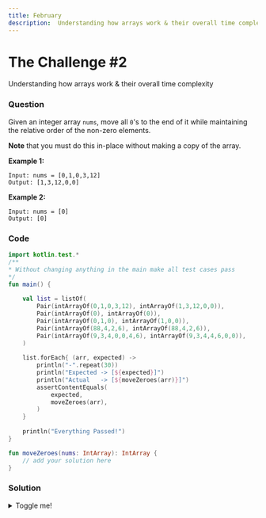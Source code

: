 ```yaml
---
title: February
description:  Understanding how arrays work & their overall time complexity
---
```


# The Challenge #2
Understanding how arrays work & their overall time complexity

### Question
Given an integer array `nums`, move all `0`'s to the end of it while maintaining the relative order of the non-zero elements.

**Note** that you must do this in-place without making a copy of the array.

**Example 1:**

```
Input: nums = [0,1,0,3,12]
Output: [1,3,12,0,0]
```

**Example 2:**
```
Input: nums = [0]
Output: [0]
```

### Code
```kotlin
import kotlin.test.*
/**
* Without changing anything in the main make all test cases pass
*/
fun main() {
    
    val list = listOf(
        Pair(intArrayOf(0,1,0,3,12), intArrayOf(1,3,12,0,0)),
        Pair(intArrayOf(0), intArrayOf(0)),
        Pair(intArrayOf(0,1,0), intArrayOf(1,0,0)),
        Pair(intArrayOf(88,4,2,6), intArrayOf(88,4,2,6)),
        Pair(intArrayOf(9,3,4,0,0,4,6), intArrayOf(9,3,4,4,6,0,0)),
    )
    
    list.forEach{ (arr, expected) -> 
        println("-".repeat(30))
        println("Expected -> [${expected}]")
        println("Actual   -> [${moveZeroes(arr)}]")
        assertContentEquals(
            expected,
            moveZeroes(arr),
        )
    }
    
    println("Everything Passed!")
}

fun moveZeroes(nums: IntArray): IntArray {
    // add your solution here
}
```

### Solution
<details>
  <summary>Toggle me!</summary>
  You thought you could get the easy way out?
  😉 😜 😉 😜 😉 😜 
  Come back later, for the solution 
</details>
